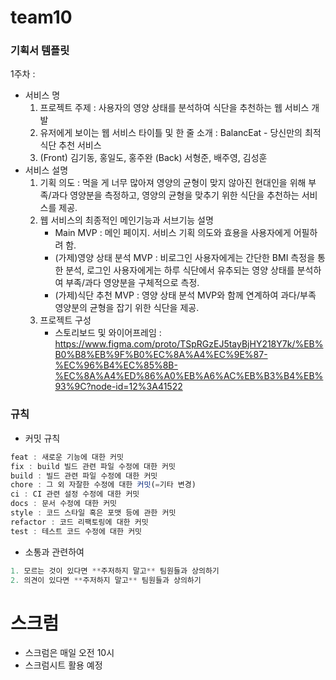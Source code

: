 # team10

### **기획서 템플릿**

1주차 :

-   서비스 명
    1. 프로젝트 주제 : 사용자의 영양 상태를 분석하여 식단을 추천하는 웹 서비스 개발
    2. 유저에게 보이는 웹 서비스 타이틀 및 한 줄 소개 : BalancEat - 당신만의 최적 식단 추천 서비스
    3. (Front) 김기동, 홍일도, 홍주완 (Back) 서형준, 배주영, 김성훈
-   서비스 설명
    1. 기획 의도 : 먹을 게 너무 많아져 영양의 균형이 맞지 않아진 현대인을 위해 부족/과다 영양분을 측정하고, 영양의 균형을 맞추기 위한 식단을 추천하는 서비스를 제공.
    2. 웹 서비스의 최종적인 메인기능과 서브기능 설명
        - Main MVP : 메인 페이지. 서비스 기획 의도와 효용을 사용자에게 어필하려 함.
        - (가제)영양 상태 분석 MVP : 비로그인 사용자에게는 간단한 BMI 측정을 통한 분석, 로그인 사용자에게는 하루 식단에서 유추되는 영양 상태를 분석하여 부족/과다 영양분을 구체적으로 측정.
        - (가제)식단 추천 MVP : 영양 상태 분석 MVP와 함께 연계하여 과다/부족 영양분의 균형을 잡기 위한 식단을 제공.
    3. 프로젝트 구성
        - 스토리보드 및 와이어프레임 : https://www.figma.com/proto/TSpRGzEJ5tayBjHY218Y7k/%EB%B0%B8%EB%9F%B0%EC%8A%A4%EC%9E%87-%EC%96%B4%EC%85%8B-%EC%8A%A4%ED%86%A0%EB%A6%AC%EB%B3%B4%EB%93%9C?node-id=12%3A41522

### 규칙

-   커밋 규칙

```jsx
feat : 새로운 기능에 대한 커밋
fix : build 빌드 관련 파일 수정에 대한 커밋
build : 빌드 관련 파일 수정에 대한 커밋
chore : 그 외 자잘한 수정에 대한 커밋(=기타 변경)
ci : CI 관련 설정 수정에 대한 커밋
docs : 문서 수정에 대한 커밋
style : 코드 스타일 혹은 포맷 등에 관한 커밋
refactor : 코드 리팩토링에 대한 커밋
test : 테스트 코드 수정에 대한 커밋
```

-   소통과 관련하여

```jsx
1. 모르는 것이 있다면 **주저하지 말고** 팀원들과 상의하기
2. 의견이 있다면 **주저하지 말고** 팀원들과 상의하기
```

# 스크럼

-   스크럼은 매일 오전 10시
-   스크럼시트 활용 예정
